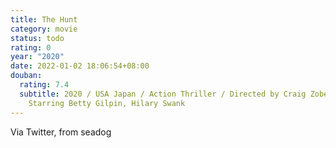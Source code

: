 ```yaml
---
title: The Hunt
category: movie
status: todo
rating: 0
year: "2020"
date: 2022-01-02 18:06:54+08:00
douban:
  rating: 7.4
  subtitle: 2020 / USA Japan / Action Thriller / Directed by Craig Zobel /
    Starring Betty Gilpin, Hilary Swank
---
```


Via Twitter, from seadog
